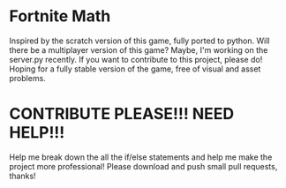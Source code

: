 # Fortnite Math
Inspired by the scratch version of this game, fully ported to python. Will there be a multiplayer version of this game? Maybe, I'm working on the server.py recently. If you want to contribute to this project, please do! Hoping for a fully stable version of the game, free of visual and asset problems.


# CONTRIBUTE PLEASE!!! NEED HELP!!! 
Help me break down the all the if/else statements and help me make the project more professional! Please download and push small pull requests, thanks!